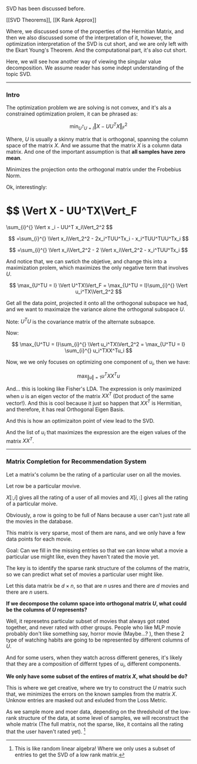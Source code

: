 SVD has been discussed before. 

[[SVD Theorems]], [[K Rank Approx]]

Where, we discussed some of the properties of the Hermitian Matrix, and then we also discussed some of the interpretation of it, however, the optimization interpretation of the SVD is cut short, and we are only left with the Ekart Young's Theorem. And the computational part, it's also cut short. 
 
Here, we will see how another way of viewing the singular value decomposition. We assume reader has some indept understanding of the topic SVD. 

---
### **Intro**

The optimization problem we are solving is not convex, and it's als a constrained optimization prolem, it can be phrased as: 

$$
\min_{U^T U = I} \Vert X - UU^TX\Vert_F^2 
$$

Where, $U$ is usually a skinny matrix that is orthogonal, spanning the column space of the matrix $X$. And we assume that the matrix $X$ is a column data matrix. And one of the important assumption is that **all samples have zero mean**. 

Minimizes the projection onto the orthogonal matrix under the Frobebius Norm. 

Ok, interestingly: 

$$
\Vert X - UU^TX\Vert_F
= 
\sum_{i}^{} \Vert x _i - UU^T x_i\Vert_2^2
$$

$$
=\sum_{i}^{} \Vert x_i\Vert_2^2 - 2x_i^TUU^Tx_i - x_i^TUU^TUU^Tx_i
$$

$$
=\sum_{i}^{} \Vert x_i\Vert_2^2 - 2 \Vert x_i\Vert_2^2  - x_i^TUU^Tx_i
$$

And notice that, we can swtich the objetive, and change this into a maximization prolem, which maximizes the only negative term that involves $U$. 

$$
\max_{U^TU = I} \Vert U^TX\Vert_F = \max_{U^TU = I}\sum_{i}^{} \Vert u_i^TX\Vert_2^2
$$

Get all the data point, projected it onto all the orthogonal subspace we had, and we want to maximaize the variance alone the orthogonal subspace $U$. 

Note: $U^TU$ is the covariance matrix of the alternate subsapce. 

Now: 

$$
\max_{U^TU = I}\sum_{i}^{} \Vert u_i^TX\Vert_2^2 = \max_{U^TU = I} \sum_{i}^{}
    u_i^TXX^Tu_i
$$

Now, we we only focuses on optimizing one component of $u_i$, then we have: 

$$
\max_{\Vert u\Vert = 1} u^TX X^T u
$$

And... this is looking like Fisher's LDA. The expression is only maximized when $u$ is an eigen vector of the matrix $XX^T$ (Dot product of the same vector!). And this is cool because it just so happen that $XX^T$ is Hermitian, and therefore, it has real Orthogonal Eigen Basis. 

And this is how an optimizaiton point of view lead to the SVD. 

And the list of $u_i$ that maximizes the expression are the eigen values of the matrix $XX^T$.


---
### **Matrix Completion for Recommendation System**

Let a matrix's column be the rating of a particular user on all the movies. 

Let row be a particular movive. 

$X[:, i]$ gives all the rating of a user of all movies and $X[i, :]$ gives all the rating of a particular moive. 

Obviously, a row is going to be full of Nans because a user can't just rate all the movies in the database. 

This matrix is very sparse, most of them are nans, and we only have a few data points for each movie. 

Goal: Can we fill in the missing entries so that we can know what a movie a particular use might like, even they haven't rated the movie yet. 

The key is to identify the sparse rank structure of the columns of the matrix, so we can predict what set of movies a particular user might like. 

Let this data matrix be $d\times n$, so that are $n$ usres and there are $d$ movies and there are $n$ users. 

**If we decompose the column space into orthogonal matrix $U$, what could be the columns of $U$ represents?**

Well, it represetns particular subset of movies that always got rated together, and never rated with other groups. People who like MLP movie probably don't like something say, horror movie (Maybe...? ), then these 2 type of watching habits are going to be represented by different columns of $U$. 

And for some users, when they watch across different generes, it's likely that they are a composition of differnt types of $u_i$, different components. 

**We only have some subset of the entires of matrix $X$, what should be do?**


This is where we get creative, where we try to construct the $U$ matrix such that, we minimizes the errors on the known samples from the matrix $X$. Unknow entries are masked out and exluded from the Loss Metric. 

As we sample more and moer data, depending on the thredshold of the low-rank structure of the data, at some level of samples, we will reconstruct the whole matrix (The full matrix, not the sparse, like, it contains all the rating that the user haven't rated yet). [^1]



[^1]: This is like random linear algebra! Where we only uses a subset of entries to get the SVD of a low rank matrix. 

